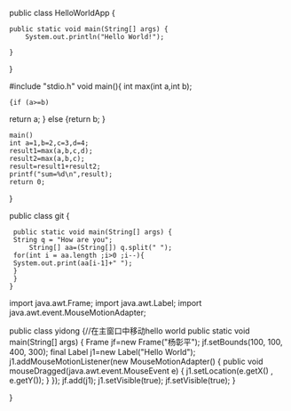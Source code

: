 public class HelloWorldApp {

	public static void main(String[] args) {
		System.out.println("Hello World!");

	}

}





#include "stdio.h"
void main(){
int max(int a,int b);

	{if (a>=b)
 return a;
	}
	else
	{return b;
	}

    main()
    int a=1,b=2,c=3,d=4;
    result1=max(a,b,c,d);
    result2=max(a,b,c);
    result=result1+result2;
    printf("sum=%d\n",result);
    return 0;
    
}




public class git {
	 
	 public static void main(String[] args) {
	 String q = "How are you";
         String[] aa=(String[]) q.split(" ");
	 for(int i = aa.length ;i>0 ;i--){
	 System.out.print(aa[i-1]+" ");
	 }
	 }
	}
	
	
	
	
	
import java.awt.Frame;
import java.awt.Label;
import java.awt.event.MouseMotionAdapter;

public class yidong {//在主窗口中移动hello world
	public static void main(String[] args) {
		Frame jf=new Frame("杨彰平");
		jf.setBounds(100, 100, 400, 300);
		final Label j1=new Label("Hello World");
		j1.addMouseMotionListener(new MouseMotionAdapter() {
			public void mouseDragged(java.awt.event.MouseEvent e) { 
				j1.setLocation(e.getX() , e.getY()); 
			} 
		}); 
		jf.add(j1);
		j1.setVisible(true);
		jf.setVisible(true); 
	}

}
